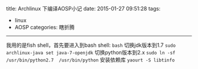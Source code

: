 title: Archlinux 下编译AOSP小记
date: 2015-01-27 09:51:28
tags: 
 - linux
 - AOSP
categories: 瞎折腾
---

我用的是fish shell，首先要进入到bash shell:
	`bash`
切换jdk版本到1.7
	`sudo archlinux-java set java-7-openjdk`
切换python版本到2.x
	`sudo ln -sf /usr/bin/python2.7  /usr/bin/python`
安装依赖库
	`yaourt -S libtinfo`
